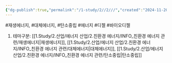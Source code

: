 ```yaml
---
{"dg-publish":true,"permalink":"/1-study/2//2///","created":"2024-11-20T21:02:28.574+09:00","updated":"2025-06-03T20:07:21.088+09:00"}
---
```


#재생에너지, #대체에너지, #탄소중립 #에너지 #디젤 #바이오디젤 


1. 테마구분: [[1.Study/2.산업/에너지 산업/2.친환경 에너지/INFO_친환경 에너지 관련/재생에너지\|재생에너지]], [[1.Study/2.산업/에너지 산업/2.친환경 에너지/INFO_친환경 에너지 관련/대체에너지\|대체에너지]], [[1.Study/2.산업/에너지 산업/2.친환경 에너지/INFO_친환경 에너지 관련/탄소중립\|탄소중립]]